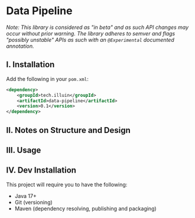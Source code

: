 # Data Pipeline

_Note: This library is considered as "in beta" and as such API changes may occur without prior warning. The library adheres to semver and flags "possibly unstable" APIs as such with an `@Experimental` documented annotation._

## I. Installation

Add the following in your `pom.xml`:

```xml
<dependency>
    <groupId>tech.illuin</groupId>
    <artifactId>data-pipeline</artifactId>
    <version>0.1</version>
</dependency>
```

## II. Notes on Structure and Design


## III. Usage


## IV. Dev Installation

This project will require you to have the following:

* Java 17+
* Git (versioning)
* Maven (dependency resolving, publishing and packaging) 
